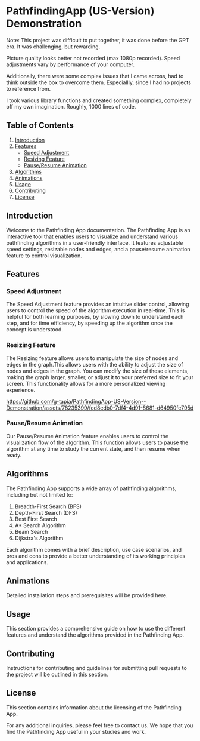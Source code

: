 # PathfindingApp (US-Version) Demonstration

Note: This project was difficult to put together, it was done before the GPT era. It was challenging, but rewarding.

Picture quality looks better not recorded (max 1080p recorded). Speed adjustments vary by performance of your computer.

Additionally, there were some complex issues that I came across, had to think outside the box to overcome them. Especiallly, since I had no projects to reference from.

I took various library functions and created something complex, completely off my own imagination. Roughly, 1000 lines of code.

## Table of Contents

1. [Introduction](#introduction)
2. [Features](#features)
    - [Speed Adjustment](#speed-adjustment)
    - [Resizing Feature](#resizing-feature)
    - [Pause/Resume Animation](#pause-resume-animation)
3. [Algorithms](#algorithms)
4. [Animations](#Animations)
5. [Usage](#usage)
6. [Contributing](#contributing)
7. [License](#license)

## Introduction

Welcome to the Pathfinding App documentation. The Pathfinding App is an interactive tool that enables users to visualize and understand various pathfinding algorithms in a user-friendly interface. It features adjustable speed settings, resizable nodes and edges, and a pause/resume animation feature to control visualization. 

## Features

### Speed Adjustment

The Speed Adjustment feature provides an intuitive slider control, allowing users to control the speed of the algorithm execution in real-time. This is helpful for both learning purposes, by slowing down to understand each step, and for time efficiency, by speeding up the algorithm once the concept is understood.

### Resizing Feature

The Resizing feature allows users to manipulate the size of nodes and edges in the graph.This allows users with the ability to adjust the size of nodes and edges in the graph. You can modify the size of these elements, making the graph larger, smaller, or adjust it to your preferred size to fit your screen. This functionality allows for a more personalized viewing experience.



https://github.com/g-tapia/PathfindingApp-US-Version--Demonstration/assets/78235399/fcd8edb0-7df4-4d91-8681-d64950fe795d



### Pause/Resume Animation

Our Pause/Resume Animation feature enables users to control the visualization flow of the algorithm. This function allows users to pause the algorithm at any time to study the current state, and then resume when ready. 

## Algorithms

The Pathfinding App supports a wide array of pathfinding algorithms, including but not limited to:

1. Breadth-First Search (BFS)
2. Depth-First Search (DFS)
3. Best First Search
4. A* Search Algorithm
5. Beam Search
6. Dijkstra's Algorithm

Each algorithm comes with a brief description, use case scenarios, and pros and cons to provide a better understanding of its working principles and applications.

## Animations

Detailed installation steps and prerequisites will be provided here.

## Usage

This section provides a comprehensive guide on how to use the different features and understand the algorithms provided in the Pathfinding App.

## Contributing

Instructions for contributing and guidelines for submitting pull requests to the project will be outlined in this section.

## License

This section contains information about the licensing of the Pathfinding App.

For any additional inquiries, please feel free to contact us. We hope that you find the Pathfinding App useful in your studies and work.
